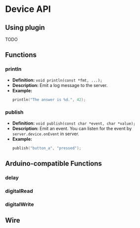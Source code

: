 # Device API

## Using plugin
TODO

## Functions
### println
- **Definition:** `void println(const *fmt, ...);`
- **Description:** Emit a log message to the server.
- **Example:**
  ```c++
  println("The answer is %d.", 42);
  ```

### publish
- **Definition:** `void publish(const char *event, char *value);`
- **Description:** Emit an event. You can listen for the event by `server.device.onEvent` in server.
- **Example:**
  ```c++
  publish("button_a", "pressed");
  ```

## Arduino-compatible Functions
### delay
### digitalRead
### digitalWrite
## Wire
